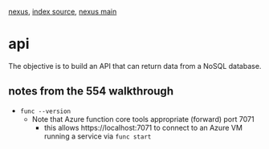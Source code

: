 [nexus](https://robfatland.github.io/nexus), [index source](https://github.com/robfatland/nexus/blob/gh-pages/index.md), 
[nexus main](https://github.com/robfatland/nexus/tree/main)


# api


The objective is to build an API that can return data from a NoSQL database.


## notes from the 554 walkthrough


- `func --version`
    - Note that Azure function core tools appropriate (forward) port 7071
        - this allows https://localhost:7071 to connect to an Azure VM running a service via `func start`
    
